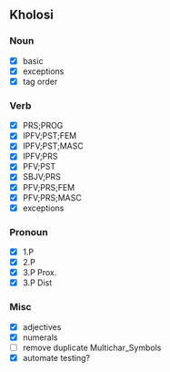 Kholosi
----
### Noun

- [x] basic
- [x] exceptions
- [x] tag order

### Verb

- [x] PRS;PROG
- [x] IPFV;PST;FEM
- [x] IPFV;PST;MASC
- [x] IPFV;PRS
- [x] PFV;PST
- [x] SBJV;PRS
- [x] PFV;PRS;FEM
- [x] PFV;PRS;MASC
- [x] exceptions

### Pronoun

- [x] 1.P
- [x] 2.P
- [x] 3.P Prox.
- [x] 3.P Dist

### Misc

- [x] adjectives
- [x] numerals
- [ ] remove duplicate Multichar_Symbols
- [x] automate testing?
